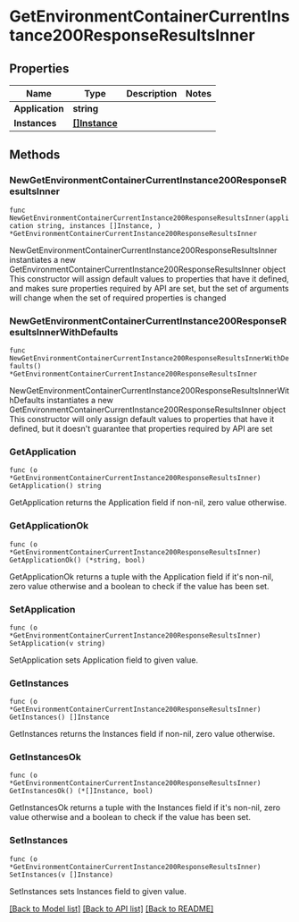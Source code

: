 # GetEnvironmentContainerCurrentInstance200ResponseResultsInner

## Properties

Name | Type | Description | Notes
------------ | ------------- | ------------- | -------------
**Application** | **string** |  | 
**Instances** | [**[]Instance**](Instance.md) |  | 

## Methods

### NewGetEnvironmentContainerCurrentInstance200ResponseResultsInner

`func NewGetEnvironmentContainerCurrentInstance200ResponseResultsInner(application string, instances []Instance, ) *GetEnvironmentContainerCurrentInstance200ResponseResultsInner`

NewGetEnvironmentContainerCurrentInstance200ResponseResultsInner instantiates a new GetEnvironmentContainerCurrentInstance200ResponseResultsInner object
This constructor will assign default values to properties that have it defined,
and makes sure properties required by API are set, but the set of arguments
will change when the set of required properties is changed

### NewGetEnvironmentContainerCurrentInstance200ResponseResultsInnerWithDefaults

`func NewGetEnvironmentContainerCurrentInstance200ResponseResultsInnerWithDefaults() *GetEnvironmentContainerCurrentInstance200ResponseResultsInner`

NewGetEnvironmentContainerCurrentInstance200ResponseResultsInnerWithDefaults instantiates a new GetEnvironmentContainerCurrentInstance200ResponseResultsInner object
This constructor will only assign default values to properties that have it defined,
but it doesn't guarantee that properties required by API are set

### GetApplication

`func (o *GetEnvironmentContainerCurrentInstance200ResponseResultsInner) GetApplication() string`

GetApplication returns the Application field if non-nil, zero value otherwise.

### GetApplicationOk

`func (o *GetEnvironmentContainerCurrentInstance200ResponseResultsInner) GetApplicationOk() (*string, bool)`

GetApplicationOk returns a tuple with the Application field if it's non-nil, zero value otherwise
and a boolean to check if the value has been set.

### SetApplication

`func (o *GetEnvironmentContainerCurrentInstance200ResponseResultsInner) SetApplication(v string)`

SetApplication sets Application field to given value.


### GetInstances

`func (o *GetEnvironmentContainerCurrentInstance200ResponseResultsInner) GetInstances() []Instance`

GetInstances returns the Instances field if non-nil, zero value otherwise.

### GetInstancesOk

`func (o *GetEnvironmentContainerCurrentInstance200ResponseResultsInner) GetInstancesOk() (*[]Instance, bool)`

GetInstancesOk returns a tuple with the Instances field if it's non-nil, zero value otherwise
and a boolean to check if the value has been set.

### SetInstances

`func (o *GetEnvironmentContainerCurrentInstance200ResponseResultsInner) SetInstances(v []Instance)`

SetInstances sets Instances field to given value.



[[Back to Model list]](../README.md#documentation-for-models) [[Back to API list]](../README.md#documentation-for-api-endpoints) [[Back to README]](../README.md)


